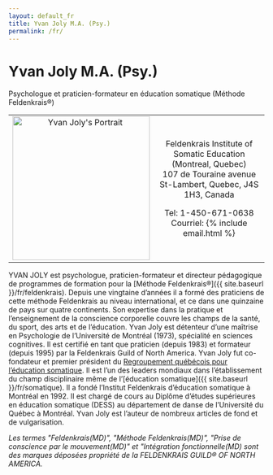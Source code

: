 ```yaml
---
layout: default_fr
title: Yvan Joly M.A. (Psy.)
permalink: /fr/
---
```


# Yvan Joly M.A. (Psy.)

Psychologue et praticien-formateur en éducation somatique (Méthode Feldenkrais®)

<table border="0" cellspacing="0" cellpadding="0" style="width: 100%;">
  <tr>
    <td style="text-align: center;"><img alt="Yvan Joly's Portrait" src="{{ site.baseurl }}/images/portrait.jpg" width="270" height="283" /></td>
    <td style="text-align: center; vertical-align: middle;">
		<p>Feldenkrais Institute of Somatic Education (Montreal, Quebec)<br />
		107 de Touraine avenue<br />
		St-Lambert, Quebec, J4S 1H3, Canada</p>
		<p>Tel: 1-450-671-0638<br />
		Courriel: {% include email.html %}</p>
	</td>
  </tr>
</table>

YVAN JOLY est psychologue, praticien-formateur et directeur pédagogique de programmes de formation pour la [Méthode Feldenkrais®]({{ site.baseurl }}/fr/feldenkrais). 
Depuis une vingtaine d’années il a formé des praticiens de cette méthode Feldenkrais au niveau international, et ce dans une quinzaine de pays sur quatre continents. 
Son expertise dans la pratique et l’enseignement de la conscience corporelle couvre les champs de la santé, du sport, des arts et de l’éducation. 
Yvan Joly est détenteur d’une maîtrise en Psychologie de l’Université de Montréal (1973), spécialité en sciences cognitives. 
Il est certifié en tant que praticien (depuis 1983) et formateur (depuis 1995) par la Feldenkrais Guild of North America. 
Yvan Joly fut co-fondateur et premier président du [Regroupement québécois pour l’éducation somatique](http://www.education-somatique.ca/). 
Il est l’un des leaders mondiaux dans l’établissement du champ disciplinaire même de l’[éducation somatique]({{ site.baseurl }}/fr/somatique). 
Il a fondé l’Institut Feldenkrais d’éducation somatique à Montréal en 1992. 
Il est chargé de cours au Diplôme d’études supérieures en éducation somatique (DESS) au département de danse de l’Université du Québec à Montréal. 
Yvan Joly est l’auteur de nombreux articles de fond et de vulgarisation.

*Les termes "Feldenkrais(MD)", "Méthode Feldenkrais(MD)", "Prise de conscience par le mouvement(MD)" et "Intégration fonctionnelle(MD) sont des marques déposées propriété de la FELDENKRAIS GUILD® OF NORTH AMERICA.*

